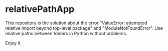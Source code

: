 # relativePathApp
This repository is the solution about the error "ValueError: attempted relative import beyond top-level package" and "ModuleNotFoundError".
Use relative paths between folders in Python without problems.

Enjoy it
